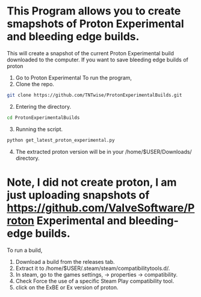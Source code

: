 # This Program allows you to create smapshots of Proton Experimental and bleeding edge builds.
This will create a snapshot of the current Proton Experimental build downloaded to the computer.
If you want to save bleeding edge builds of proton
1. Go to Proton Experimental
To run the program,
1. Clone the repo.
```bash
git clone https://github.com/TNTwise/ProtonExperimentalBuilds.git
```
2. Entering the directory.
```bash
cd ProtonExperimentalBuilds
```
3. Running the script.
```bash
python get_latest_proton_experimental.py
```
4. The extracted proton version will be in your /home/$USER/Downloads/ directory.

# Note, I did not create proton, I am just uploading snapshots of https://github.com/ValveSoftware/Proton Experimental and bleeding-edge builds.

To run a build, 
1. Download a build from the releases tab. 
2. Extract it to /home/$USER/.steam/steam/compatibilitytools.d/.
3. In steam, go to the games settings, -> properties -> compatibility.
4. Check Force the use of a specific Steam Play compatibility tool.
5. click on the ExBE or Ex version of proton.
